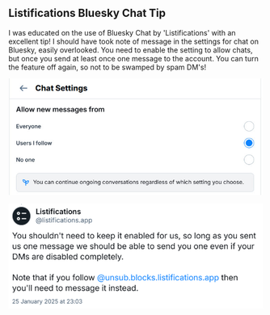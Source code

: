 ## Listifications Bluesky Chat Tip

I was educated on the use of Bluesky Chat by 'Listifications' with an excellent tip!
I should have took note of message in the settings for chat on Bluesky, easily overlooked.
You need to enable the setting to allow chats, but once you send at least once one message to the account.
You can turn the feature off again, so not to be swamped by spam DM's!

![Bluesky CHAT settings!](/assets/blueskychatsettings.jpg)

![ListificationsTIP!](/assets/ListificationsTIP.PNG)
